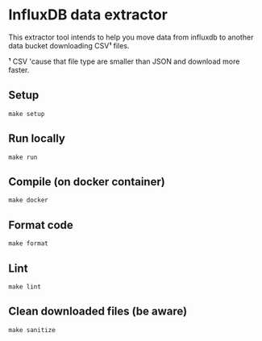 # InfluxDB data extractor

This extractor tool intends to help you move data from influxdb to another data bucket downloading CSV**¹** files.

**¹** CSV 'cause that file type are smaller than JSON and download more faster.

## Setup

`make setup`

## Run locally

`make run`

## Compile (on docker container)

`make docker`

## Format code

`make format`

## Lint

`make lint`

## Clean downloaded files (be aware)

`make sanitize`
